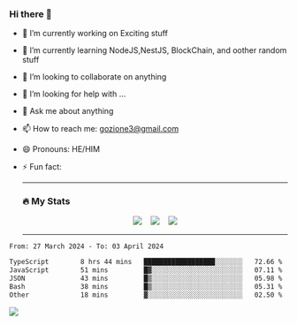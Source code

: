 ### Hi there 👋

<!--
**charlieScript/charlieScript** is a ✨ _special_ ✨ repository because its `README.md` (this file) appears on your GitHub profile.

Here are some ideas to get you started: -->

- 🔭 I’m currently working on Exciting stuff
- 🌱 I’m currently learning NodeJS,NestJS, BlockChain, and oother random stuff
- 👯 I’m looking to collaborate on anything
- 🤔 I’m looking for help with ...
- 💬 Ask me about anything
- 📫 How to reach me: gozione3@gmail.com
- 😄 Pronouns: HE/HIM
- ⚡ Fun fact:


  ---

  ### :fire: My Stats

  <div id="stats" align="center">
  <img src="http://github-readme-streak-stats.herokuapp.com?user=charlieScript&theme=dark&date_format=M%20j%5B%2C%20Y%5D" />&nbsp;&nbsp;&nbsp;
  <img src="https://github-readme-stats.vercel.app/api/top-langs/?username=charlieScript&layout=compact&theme=vision-friendly-dark"/>&nbsp;&nbsp;&nbsp;
  <img src="https://github-readme-stats.vercel.app/api?username=charlieScript&show_icons=true&theme=radical"/>
  </div>

  ---



<!--START_SECTION:waka-->

```txt
From: 27 March 2024 - To: 03 April 2024

TypeScript        8 hrs 44 mins   ██████████████████░░░░░░░   72.66 %
JavaScript        51 mins         █▓░░░░░░░░░░░░░░░░░░░░░░░   07.11 %
JSON              43 mins         █▒░░░░░░░░░░░░░░░░░░░░░░░   05.98 %
Bash              38 mins         █▒░░░░░░░░░░░░░░░░░░░░░░░   05.31 %
Other             18 mins         ▓░░░░░░░░░░░░░░░░░░░░░░░░   02.50 %
```

<!--END_SECTION:waka-->
![](https://komarev.com/ghpvc/?username=charlieScript)
